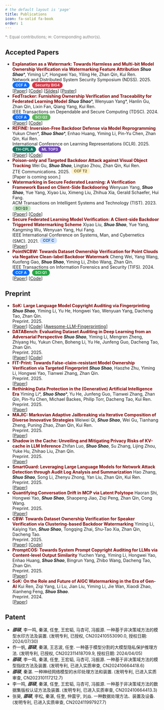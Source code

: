 ```yaml
---
# the default layout is 'page'
title: Publications
icon: fa-solid fa-book
order: 1
---
```


<style>
/* --- Badge Base Style (FIXED) --- */
.badge {
  display: inline-block;
  padding: 4px 10px;
  font-size: 12px;
  font-weight: 600;
  line-height: 1;
  text-align: center;
  white-space: nowrap;
  vertical-align: text-bottom; /* 修正了垂直对齐问题 */
  border-radius: 12px;
  margin-right: 4px;
}

/* --- SCI Series (Green Palette) --- */
.badge.sci-q1 { color: #fff; background-color: #28a745; } /* Q1: 卓越绿 */
.badge.sci-q2 { color: #fff; background-color: #5cb85c; } /* Q2: 健康绿 */
.badge.sci-q3 { color: #1e4620; background-color: #c8e6c9; } /* Q3: 清新绿 */
.badge.sci-q4 { color: #385e3a; background-color: #e8f5e9; } /* Q4: 淡雅绿 */

/* --- CCF Series (Blue Palette) --- */
.badge.ccf-a { color: #fff; background-color: #0d6efd; } /* A: 权威蓝 */
.badge.ccf-b { color: #fff; background-color: #3d8bfd; } /* B: 专业蓝 */
.badge.ccf-c { color: #014a99; background-color: #cfe2ff; } /* C: 清爽蓝 */

/* --- CCF-T Series (Orange/Yellow Palette) --- */
.badge.ccf-t1 { color: #fff; background-color: #fd7e14; } /* T1: 活力橙 */
.badge.ccf-t2 { color: #664d03; background-color: #fff3cd; } /* T2: 明亮黄 */
.badge.ccf-t3 { color: #614d2a; background-color: #fff9e8; } /* T3: 柔和杏 */

/* --- Special Recognition Series --- */
.badge.ml-top3 { color: #fff; background-color: #6f42c1; } /* ML TOP3: 创新紫 */
.badge.sec-big4 { color: #fff; background-color: #dc3545; } /* Security BIG4: 安全红 */

/* --- TH-CPL Series (Teal Palette) --- NEW! --- */
/* A (vs CCF-A): 深青色 - 现代、沉稳 */
.badge.th-cpl-a {
  color: #fff;
  background-color: #117A65;
}
/* B (vs CCF-B): 明青色 - 专业、清晰 */
.badge.th-cpl-b {
  color: #fff;
  background-color: #16A085;
}
</style>

<span style="color: gray;font-size: small;">*: Equal contributions; &#9993;: Corresponding author(s).</span>

## Accepted Papers 

- <font color=Maroon><b>Explanation as a Watermark: Towards Harmless and Multi-bit Model Ownership Verification via Watermarking Feature Attribution</b></font>
  ***Shuo Shao***\*, Yiming Li\*, Hongwei Yao, Yiling He, Zhan Qin, Kui Ren.<br>
  Network and Distributed System Security Symposium (NDSS). 2025. <span class="badge ccf-a">CCF A</span> <span class="badge sec-big4">Security BIG4</span><br>
  [[Paper](https://arxiv.org/abs/2405.04825)] [[Code](https://github.com/shaoshuo-ss/EaaW)] [[Sildes](https://drive.google.com/file/d/1_xFE_Hrd63RO6FnS6-iLNZqEfi8LWN8b/view?usp=sharing)] [[Poster](https://drive.google.com/file/d/10yvkP86sH16ELQSW3oCnRkQNGRrYx64Y/view?usp=sharing)]
- <font color=Maroon><b>FedTracker: Furnishing Ownership Verification and Traceability for Federated Learning Model</b></font>
  ***Shuo Shao***\*, Wenyuan Yang\*, Hanlin Gu, Zhan Qin, Lixin Fan, Qiang Yang, Kui Ren.<br>
  IEEE Transactions on Dependable and Secure Computing (TDSC). 2024. <span class="badge ccf-a">CCF A</span> <span class="badge sci-q2">SCI Q2</span><br>
  [[Paper](https://ieeexplore.ieee.org/document/10504977)] [[Code](https://github.com/shaoshuo-ss/FedTracker)]
- <font color=Maroon><b>REFINE: Inversion-Free Backdoor Defense via Model Reprogramming</b></font>
  Yukun Chen\*, ***Shuo Shao***\*, Enhao Huang, Yiming Li, Pin-Yu Chen, Zhan Qin, Kui Ren.<br>
  International Conference on Learning Representations (ICLR). 2025. <span class="badge th-cpl-a">TH-CPL A</span> <span class="badge ml-top3">ML TOP3</span><br>
  [[Paper](https://arxiv.org/abs/2502.18508)] [[Code](https://github.com/WhitolfChen/REFINE)]
- <font color=Maroon><b>Poison-only and Targeted Backdoor Attack against Visual Object Tracking</b></font>
  Wei Gu, ***Shuo Shao***, Lingtao Zhou, Zhan Qin, Kui Ren.<br>
  ZTE Communications. 2025. <span class="badge ccf-t2">CCF T2</span><br>
  [Paper is coming soon.]
- <font color=Maroon><b>Watermarking in Secure Federated Learning: A Verification Framework Based on Client-Side Backdooring</b></font>
  Wenyuan Yang, ***Shuo Shao***, Yue Yang, Xiyao Liu, Ximeng Liu, Zhihua Xia, Gerald Schaefer, Hui Fang.<br>
  ACM Transactions on Intelligent Systems and Technology (TIST). 2023. <span class="badge sci-q3">SCI Q3</span><br>
  [[Paper](https://dl.acm.org/doi/full/10.1145/3630636)] [[Code](https://github.com/shaoshuo-ss/Watermark-Secure-FL)]
- <font color=Maroon><b>Secure Federated Learning Model Verification: A Client-side Backdoor Triggered Watermarking Scheme</b></font>
  Xiyao Liu, ***Shuo Shao***, Yue Yang, Kangming Wu, Wenyuan Yang, Hui Fang.<br>
  IEEE International Conference on Systems, Man, and Cybernetics (SMC). 2021. <span class="badge ccf-c">CCF C</span><br>
  [[Paper](https://ieeexplore.ieee.org/abstract/document/9658998/)]
- <font color=Maroon><b>PointNCBW: Towards Dataset Ownership Verification for Point Clouds via Negative Clean-label Backdoor Watermark</b></font>
  Cheng Wei, Yang Wang, Kuofeng Gao, ***Shuo Shao***, Yiming Li, Zhibo Wang, Zhan Qin.<br>
  IEEE Transactions on Information Forensics and Security (TIFS). 2024. <span class="badge ccf-a">CCF A</span> <span class="badge sci-q1">SCI Q1</span><br>
  [[Paper](https://ieeexplore.ieee.org/abstract/document/10745757)] [[Code](https://github.com/weic0810/PointNCBW)]

## Preprint

- <font color=Maroon><b>SoK: Large Language Model Copyright Auditing via Fingerprinting</b></font>
  ***Shuo Shao***, Yiming Li, Yu He, Hongwei Yao, Wenyuan Yang, Dacheng Tao, Zhan Qin.<br>
  Preprint. 2025.<br>
  [[Paper](https://arxiv.org/abs/2508.19843)] [[Code](https://github.com/shaoshuo-ss/LeaFBench)] [[Awesome-LLM-Fingerprinting](https://github.com/shaoshuo-ss/Awesome-LLM-Fingerprinting)]
- <font color=Maroon><b>DATABench: Evaluating Dataset Auditing in Deep Learning from an Adversarial Perspective</b></font>
  ***Shuo Shao***, Yiming Li, Mengren Zheng, Zhiyang Hu, Yukun Chen, Boheng Li, Yu He, Junfeng Guo, Dacheng Tao, Zhan Qin.<br>
  Preprint. 2025.<br>
  [[Paper](https://arxiv.org/abs/2507.05622)] [[Code](https://github.com/shaoshuo-ss/DATABench)]
- <font color=Maroon><b>FIT-Print: Towards False-claim-resistant Model Ownership Verification via Targeted Fingerprint</b></font>
  ***Shuo Shao***, Haozhe Zhu, Yiming Li, Hongwei Yao, Tianwei Zhang, Zhan Qin.<br>
  Preprint. 2025.<br>
  [[Paper](https://arxiv.org/abs/2501.15509)]
- <font color=Maroon><b>Rethinking Data Protection in the (Generative) Artificial Intelligence Era</b></font>
  Yiming Li\*, ***Shuo Shao***\*, Yu He, Junfeng Guo, Tianwei Zhang, Zhan Qin, Pin-Yu Chen, Michael Backes, Philip Torr, Dacheng Tao, Kui Ren.<br>
  Preprint. 2025.<br>
  [[Paper](https://arxiv.org/abs/2507.03034)]
- <font color=Maroon><b>MAJIC: Markovian Adaptive Jailbreaking via Iterative Composition of Diverse Innovative Strategies</b></font>
  Weiwei Qi, ***Shuo Shao***, Wei Gu, Tianhang Zheng, Puning Zhao, Zhan Qin, Kui Ren.<br>
  Preprint. 2025.<br>
  [[Paper](https://arxiv.org/abs/2508.13048)]
- <font color=Maroon><b>Shadow in the Cache: Unveiling and Mitigating Privacy Risks of KV-cache in LLM Inference</b></font>
  Zhifan Luo, ***Shuo Shao***, Su Zhang, Lijing Zhou, Yuke Hu, Zhihao Liu, Zhan Qin.<br>
  Preprint. 2025.<br>
  [[Paper](https://arxiv.org/abs/2508.09442)]
- <font color=Maroon><b>SmartGuard: Leveraging Large Language Models for Network Attack Detection through Audit Log Analysis and Summarization</b></font>
  Hao Zhang, ***Shuo Shao***, Song Li, Zhenyu Zhong, Yan Liu, Zhan Qin, Kui Ren.<br>
  Preprint. 2025.<br>
  [[Paper](https://arxiv.org/abs/2506.16981)]
- <font color=Maroon><b>Quantifying Conversation Drift in MCP via Latent Polytope</b></font>
  Haoran Shi, Hongwei Yao, ***Shuo Shao***, Shaopeng Jiao, Ziqi Peng, Zhan Qin, Cong Wang.<br>
  Preprint. 2025.<br>
  [[Paper](https://arxiv.org/abs/2508.06418)]
- <font color=Maroon><b>CBW: Towards Dataset Ownership Verification for Speaker Verification via Clustering-based Backdoor Watermarking</b></font>
  Yiming Li, Kaiying Yan, ***Shuo Shao***, Tongqing Zhai, Shu-Tao Xia, Zhan Qin, Dacheng Tao.<br>
  Preprint. 2025.<br>
  [[Paper](https://arxiv.org/abs/2503.05794)] [[Code](https://github.com/Radiant0726/CBW)]
- <font color=Maroon><b>PromptCOS: Towards System Prompt Copyright Auditing for LLMs via Content-level Output Similarity</b></font>
  Yuchen Yang, Yiming Li, Hongwei Yao, Enhao Huang, ***Shuo Shao***, Bingrun Yang, Zhibo Wang, Dacheng Tao, Zhan Qin.<br>
  Preprint. 2025.<br>
  [[Paper](https://arxiv.org/abs/2509.03117)]
- <font color=Maroon><b>SoK: On the Role and Future of AIGC Watermarking in the Era of Gen-AI</b></font>
  Kui Ren, Ziqi Yang, Li Lu, Jian Liu, Yiming Li, Jie Wan, Xiaodi Zhao, Xianheng Feng, ***Shuo Shao***.<br>
  Preprint. 2024.<br>
  [[Paper](https://arxiv.org/abs/2411.11478)]

## Patent

- ***邵硕***, 李一鸣, 秦湛, 任奎, 王宏韬, 马杏可, 冯振源. 一种基于非决策域方法的模型水印方法及装置. (发明专利, 已授权, CN202410553090.0, 授权日期: 2024/07/30)
- 乔一帆, ***邵硕***, 秦湛, 王志波, 任奎. 一种基于模型分割的大模型隐私保护推理方法. (发明专利, 已授权, CN202311418709.9, 授权日期: 2024/04/05)
- ***邵硕***, 李一鸣, 秦湛, 任奎, 王宏韬, 马杏可, 冯振源. 一种基于非决策域方法的模型指纹方法及装置. (发明专利, 已进入实质审查, CN202410664418.6)
- ***邵硕***, 秦湛. 一种神经网络模型的水印处理方法和装置. (发明专利, 已进入实质审查, CN202310117212.7)
- 李一鸣, ***邵硕***, 秦湛, 任奎, 王宏韬, 马杏可, 冯振源. 一种基于非决策域方法的数据集版权认证方法及装置. (发明专利, 已进入实质审查, CN202410664413.3)
- 张昊, ***邵硕***, 李松, 秦湛, 任奎, 仲震宇, 刘焱. 一种数据处理方法、装置及设备. (发明专利, 已进入实质审查, CN202411997927.7)
